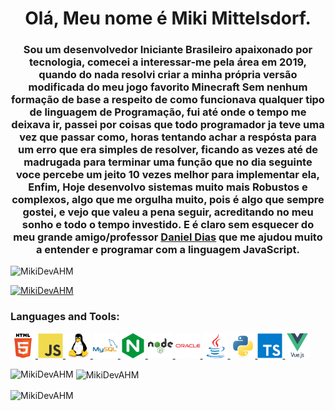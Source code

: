 <h1 align="center">Olá, Meu nome é Miki Mittelsdorf.</h1>
<h3 align="center">Sou um desenvolvedor Iniciante Brasileiro apaixonado por tecnologia, comecei a interessar-me pela área em 2019, quando do nada resolvi criar a minha própria versão modificada do meu jogo favorito Minecraft Sem nenhum formação de base a respeito de como funcionava qualquer tipo de linguagem de Programação, fui até onde o tempo me deixava ir, passei por coisas que todo programador ja teve uma vez que passar como, horas tentando achar a respósta para um erro que era simples de resolver, ficando as vezes até de madrugada para terminar uma função que no dia seguinte voce percebe um jeito 10 vezes melhor para implementar ela, Enfim, Hoje desenvolvo sistemas muito mais Robustos e complexos, algo que me orgulha muito, pois é algo que sempre gostei, e vejo que valeu a pena seguir, acreditando no meu sonho e todo o tempo investido. E é claro sem esquecer do meu grande amigo/professor <a href="https://github.com/soudanieldias">Daniel Dias</a> que me ajudou muito a entender e programar com a linguagem JavaScript.</h3>

<p align="left"> <img src="https://komarev.com/ghpvc/?username=MikiDevAHM&label=Profile%20views&color=0e75b6&style=flat" alt="MikiDevAHM" /> </p>

<p align="left"> <a href="https://github.com/ryo-ma/github-profile-trophy"><img src="https://github-profile-trophy.vercel.app/?username=MikiDevAHM" alt="MikiDevAHM" /></a> </p>

<h3 align="left">Languages and Tools:</h3>
<p align="left"> 

 <a href="https://www.w3.org/html/" target="_blank" rel="noreferrer"> <img src="https://raw.githubusercontent.com/devicons/devicon/master/icons/html5/html5-original-wordmark.svg" alt="html5" width="40" height="40"/> </a>
 <a href="https://developer.mozilla.org/en-US/docs/Web/JavaScript" target="_blank" rel="noreferrer"> <img src="https://raw.githubusercontent.com/devicons/devicon/master/icons/javascript/javascript-original.svg" alt="javascript" width="40" height="40"/> </a>
 <a href="https://www.linux.org/" target="_blank" rel="noreferrer"> <img src="https://raw.githubusercontent.com/devicons/devicon/master/icons/linux/linux-original.svg" alt="linux" width="40" height="40"/> </a>
 <a href="https://www.mysql.com/" target="_blank" rel="noreferrer"> <img src="https://raw.githubusercontent.com/devicons/devicon/master/icons/mysql/mysql-original-wordmark.svg" alt="mysql" width="40" height="40"/> </a>
 <a href="https://www.nginx.com/" target="_blank" rel="noreferrer"> <img src="https://raw.githubusercontent.com/devicons/devicon/master/icons/nginx/nginx-original.svg" alt="nginx" width="40" height="40"/> </a>
 <a href="https://nodejs.org/" target="_blank" rel="noreferrer"> <img src="https://raw.githubusercontent.com/devicons/devicon/master/icons/nodejs/nodejs-original-wordmark.svg" alt="nodejs" width="40" height="40"/> </a>
 <a href="https://www.oracle.com/" target="_blank" rel="noreferrer"> <img src="https://raw.githubusercontent.com/devicons/devicon/master/icons/oracle/oracle-original.svg" alt="oracle" width="40" height="40"/> </a>
 <a href="https://www.java.com/" target="_blank" rel="noreferrer"> <img src="https://raw.githubusercontent.com/devicons/devicon/master/icons/java/java-original.svg" alt="java" width="40" height="40"/> </a>
 <a href="https://www.python.org" target="_blank" rel="noreferrer"> <img src="https://raw.githubusercontent.com/devicons/devicon/master/icons/python/python-original.svg" alt="python" width="40" height="40"/> </a>
 <a href="https://www.typescriptlang.org/" target="_blank" rel="noreferrer"> <img src="https://raw.githubusercontent.com/devicons/devicon/master/icons/typescript/typescript-original.svg" alt="typescript" width="40" height="40"/> </a>
 <a href="https://vuejs.org/" target="_blank" rel="noreferrer"> <img src="https://raw.githubusercontent.com/devicons/devicon/master/icons/vuejs/vuejs-original-wordmark.svg" alt="vuejs" width="40" height="40"/> </a>
</p>

<p><img align="left" src="https://github-readme-stats.vercel.app/api/top-langs?username=MikiDevAHM&show_icons=true&locale=en&theme=dracula" alt="MikiDevAHM" /></p>

<p>&nbsp;<img align="center" src="https://github-readme-stats.vercel.app/api?username=MikiDevAHM&show_icons=true&theme=dracula" alt="MikiDevAHM" /></p>

<p><img align="center" src="https://github-readme-streak-stats.herokuapp.com/?user=MikiDevAHM&&theme=dracula" alt="MikiDevAHM" /></p>
